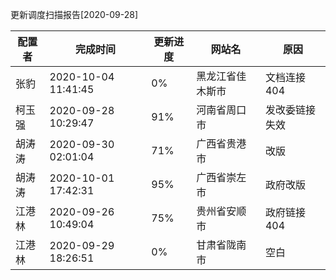 更新调度扫描报告[2020-09-28]

|	配置者	|	完成时间	|	更新进度	|	网站名	|	原因	|
|----|----|----|----|----|
|	张豹	|	2020-10-04 11:41:45	|	  0%	|	黑龙江省佳木斯市	|	文档连接404	|
|	柯玉强	|	2020-09-28 10:29:47	|	 91%	|	河南省周口市	| 发改委链接失效 |
|	胡涛涛	|	2020-09-30 02:01:04	|	 71%	|	广西省贵港市	|	改版	|
|	胡涛涛	|	2020-10-01 17:42:31	|	 95%	|	广西省崇左市	|	政府改版	|
|	江港林	|	2020-09-26 10:49:04	|	 75%	|	贵州省安顺市	|	政府链接404	|
|	江港林	|	2020-09-29 18:26:51	|	  0%	|	甘肃省陇南市	|	空白	|

